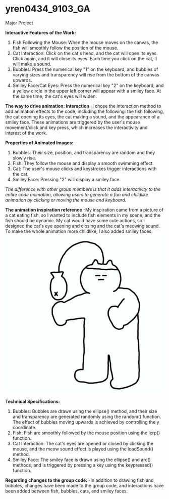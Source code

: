 # yren0434_9103_GA
Major Project

**Interactive Features of the Work:**
1. Fish Following the Mouse: When the mouse moves on the canvas, the fish will smoothly follow the position of the mouse.
2. Cat Interaction: Click on the cat's head, and the cat will open its eyes. Click again, and it will close its eyes. Each time you click on the cat, it will make a sound.
3. Bubbles: Press the numerical key "1" on the keyboard, and bubbles of varying sizes and transparency will rise from the bottom of the canvas upwards.
4. Smiley Face/Cat Eyes: Press the numerical key "2" on the keyboard, and a yellow circle in the upper left corner will appear with a smiley face. At the same time, the cat's eyes will widen. 


**The way to drive animation: Interaction**
-I chose the interaction method to add animation effects to the code, including the following: the fish following, the cat opening its eyes, the cat making a sound, and the appearance of a smiley face. These animations are triggered by the user's mouse movement/click and key press, which increases the interactivity and interest of the work. 


**Properties of Animated Images:**
1. Bubbles: Their size, position, and transparency are random and they slowly rise.
2. Fish: They follow the mouse and display a smooth swimming effect.
3. Cat: The user's mouse clicks and keystrokes trigger interactions with the cat.
4. Smiley Face: Pressing "2" will display a smiley face. 

*The difference with other group members is that it adds interactivity to the entire code animation, allowing users to generate a fun and childlike animation by clicking or moving the mouse and keyboard.*


**The animation inspiration reference**
-My inspiration came from a picture of a cat eating fish, so I wanted to include fish elements in my scene, and the fish should be dynamic. My cat would have some cute actions, so I designed the cat's eye opening and closing and the cat's meowing sound. To make the whole animation more childlike, I also added smiley faces. 
![An image of a cat](readme.image/58af20c23b78adbcac9e221578e36c93.jpg)


**Technical Specifications:**
1. Bubbles: Bubbles are drawn using the ellipse() method, and their size and transparency are generated randomly using the random() function. The effect of bubbles moving upwards is achieved by controlling the y coordinate.
2. Fish: Fish are smoothly followed by the mouse position using the lerp() function.
3. Cat Interaction: The cat's eyes are opened or closed by clicking the mouse, and the meow sound effect is played using the loadSound() method.
4. Smiley Face: The smiley face is drawn using the ellipse() and arc() methods, and is triggered by pressing a key using the keypressed() function. 


**Regarding changes to the group code:**
-In addition to drawing fish and bubbles, changes have been made to the group code, and interactions have been added between fish, bubbles, cats, and smiley faces.